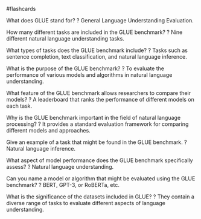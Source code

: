 #flashcards

What does GLUE stand for?
?
General Language Understanding Evaluation.

How many different tasks are included in the GLUE benchmark?
?
Nine different natural language understanding tasks.

What types of tasks does the GLUE benchmark include?
?
Tasks such as sentence completion, text classification, and natural language inference.

What is the purpose of the GLUE benchmark?
?
To evaluate the performance of various models and algorithms in natural language understanding.

What feature of the GLUE benchmark allows researchers to compare their models?
?
A leaderboard that ranks the performance of different models on each task.

Why is the GLUE benchmark important in the field of natural language processing?
?
It provides a standard evaluation framework for comparing different models and approaches.

Give an example of a task that might be found in the GLUE benchmark.
?
Natural language inference.

What aspect of model performance does the GLUE benchmark specifically assess?
?
Natural language understanding.

Can you name a model or algorithm that might be evaluated using the GLUE benchmark?
?
BERT, GPT-3, or RoBERTa, etc.

What is the significance of the datasets included in GLUE?
?
They contain a diverse range of tasks to evaluate different aspects of language understanding.

